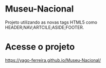 # Museu-Nacional
Projeto utilizando as novas tags HTML5 como HEADER;NAV;ARTCILE;ASIDE;FOOTER.

# Acesse o projeto
https://yago-ferreira.github.io/Museu-Nacional/
